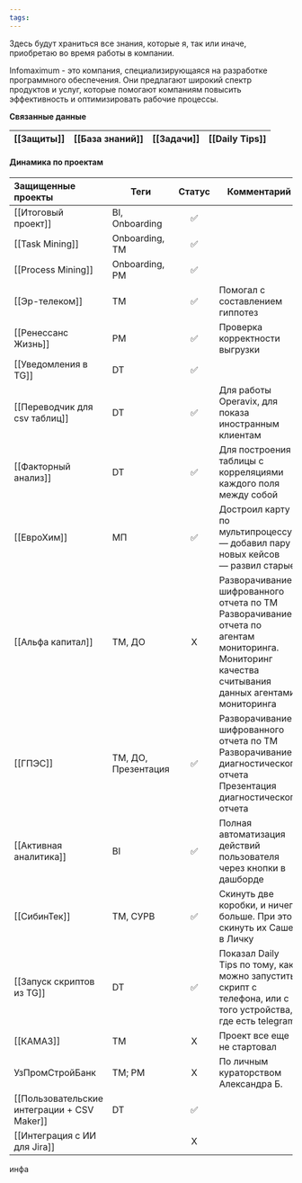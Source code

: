 ```yaml
---
tags:
---
```

Здесь будут храниться все знания, которые я, так или иначе, приобретаю во время работы в компании.

Infomaximum - это компания, специализирующаяся на разработке программного обеспечения. Они предлагают широкий спектр продуктов и услуг, которые помогают компаниям повысить эффективность и оптимизировать рабочие процессы.

**Связанные данные**

| [[Защиты]] | [[База знаний]] | [[Задачи]] | [[Daily Tips]] |
| ---------- | --------------- | ---------- | -------------- |

#### Динамика по проектам

| Защищенные проекты                          | Теги                | Статус | Комментарий                                                                                                                                                 |
| :------------------------------------------ | ------------------- | :----: | ----------------------------------------------------------------------------------------------------------------------------------------------------------- |
| [[Итоговый проект]]                         | BI, Onboarding      |   ✅    |                                                                                                                                                             |
| [[Task Mining]]                             | Onboarding, TM      |   ✅    |                                                                                                                                                             |
| [[Process Mining]]                          | Onboarding, PM      |   ✅    |                                                                                                                                                             |
| [[Эр-телеком]]                              | TM                  |   ✅    | Помогал с составлением гиппотез                                                                                                                             |
| [[Ренессанс Жизнь]]                         | PM                  |   ✅    | Проверка корректности выгрузки                                                                                                                              |
| [[Уведомления в TG]]                        | DT                  |   ✅    |                                                                                                                                                             |
| [[Переводчик для csv таблиц]]               | DT                  |   ✅    | Для работы Operavix, для показа иностранным клиентам                                                                                                        |
| [[Факторный анализ]]                        | DT                  |   ✅    | Для построения таблицы с корреляциями каждого поля между собой                                                                                              |
| [[ЕвроХим]]                                 | МП                  |   ✅    | Достроил карту по мультипроцессу.  <br>— добавил пару новых кейсов  <br>— развил старые                                                                     |
| [[Альфа капитал]]                           | TM, ДО              |   X    | Разворачивание шифрованного отчета по ТМ  <br>Разворачивание отчета по агентам мониторинга.  <br>Мониторинг качества считывания данных агентами мониторинга |
| [[ГПЭС]]                                    | TM, ДО, Презентация |   ✅    | Разворачивание шифрованного отчета по ТМ  <br>Разворачивание диагностического отчета  <br>Презентация диагностического отчета                               |
| [[Активная аналитика]]                      | BI                  |   ✅    | Полная автоматизация действий пользователя через кнопки в дашборде                                                                                          |
| [[СибинТек]]                                | TM, СУРВ            |   ✅    | Скинуть две коробки, и ничего больше. При этом скинуть их Саше в Личку                                                                                      |
| [[Запуск скриптов из TG]]                   | DT                  |   ✅    | Показал Daily Tips по тому, как можно запустить скрипт с телефона, или с того устройства, где есть telegram                                                 |
| [[КАМАЗ]]                                   | TM                  |   X    | Проект все еще не стартовал                                                                                                                                 |
| УзПромСтройБанк                             | TM; PM              |   X    | По личным кураторством Александра Б.                                                                                                                        |
| [[Пользовательские интеграции + CSV Maker]] | DT                  |   ✅    |                                                                                                                                                             |
| [[Интеграция с ИИ для Jira]]                |                     |   Х    |                                                                                                                                                             |
инфа